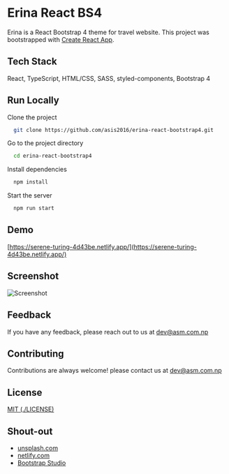 # Erina React BS4
Erina is a React Bootstrap 4 theme for travel website. This project was bootstrapped with [Create React App](https://github.com/facebook/create-react-app).

## Tech Stack
React, TypeScript, HTML/CSS, SASS, styled-components, Bootstrap 4

## Run Locally
Clone the project

```bash
  git clone https://github.com/asis2016/erina-react-bootstrap4.git
```

Go to the project directory

```bash
  cd erina-react-bootstrap4
```

Install dependencies

```bash
  npm install
```

Start the server

```bash
  npm run start
```

## Demo
[https://serene-turing-4d43be.netlify.app/](https://serene-turing-4d43be.netlify.app/)

## Screenshot
![Screenshot](/screenshots/screenshot-v2.png)

## Feedback

If you have any feedback, please reach out to us at dev@asm.com.np

## Contributing

Contributions are always welcome! please contact us at dev@asm.com.np

## License

[MIT (./LICENSE)](./LICENSE)

## Shout-out
- [unsplash.com](https://unsplash.com/)
- [netlify.com](https://www.netlify.com/)
- [Bootstrap Studio](https://bootstrapstudio.io/)

